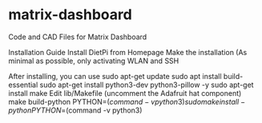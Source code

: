 # matrix-dashboard
Code and CAD Files for Matrix Dashboard

Installation Guide
Install DietPi from Homepage
Make the installation (As minimal as possible, only activating WLAN and SSH

After installing, you can use 
sudo apt-get update 
sudo apt install build-essential
sudo apt-get install python3-dev python3-pillow -y
sudo apt-get install make
Edit lib/Makefile (uncomment the Adafruit hat component)
make build-python PYTHON=$(command -v python3)
sudo make install-python PYTHON=$(command -v python3)

